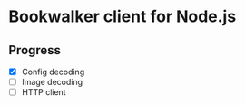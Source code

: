 # Bookwalker client for Node.js

## Progress
* [x] Config decoding
* [ ] Image decoding
* [ ] HTTP client

